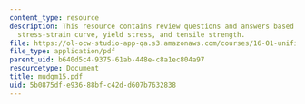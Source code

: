 ```yaml
---
content_type: resource
description: This resource contains review questions and answers based on prototypical
  stress-strain curve, yield stress, and tensile strength.
file: https://ol-ocw-studio-app-qa.s3.amazonaws.com/courses/16-01-unified-engineering-i-ii-iii-iv-fall-2005-spring-2006/5b0875dfe93688bfc42dd607b7632838_mudgm15.pdf
file_type: application/pdf
parent_uid: b640d5c4-9375-61ab-448e-c8a1ec804a97
resourcetype: Document
title: mudgm15.pdf
uid: 5b0875df-e936-88bf-c42d-d607b7632838
---
```

